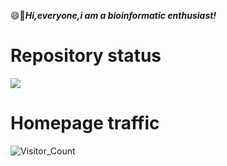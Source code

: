 😄🎊***Hi,everyone,i am a bioinformatic enthusiast!***
# Repository status
![](https://github-readme-stats.vercel.app/api?username=BioinfoCSM&show_icons=true&theme=transparent)
# Homepage traffic
![Visitor_Count](https://profile-counter.glitch.me/BioinfoCSM.com/count.svg)
